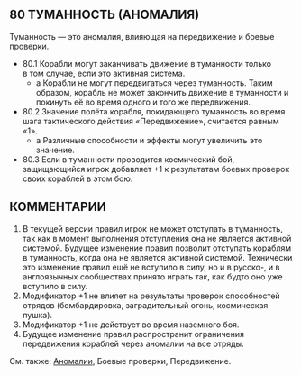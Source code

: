 80 ТУМАННОСТЬ (АНОМАЛИЯ)
---
Туманность — это аномалия, влияющая на передвижение и боевые проверки.
* 80.1 Корабли могут заканчивать движение в туманности только в том случае, если это активная система.
  * а Корабли не могут передвигаться через туманность.  Таким образом, корабль не может закончить движение в туманности и покинуть её во время одного и того же 
передвижения.
* 80.2 Значение полёта корабля, покидающего туманность во  время шага тактического действия «Передвижение», считается равным «1».
  * а Различные способности и эффекты могут увеличить это значение.
* 80.3 Если в туманности проводится космический бой, защищающийся игрок добавляет +1 к результатам боевых проверок своих кораблей в этом бою.

КОММЕНТАРИИ
---
1) В текущей версии правил игрок не может отступать в туманность, так как в момент выполнения отступления она не является активной системой. Будущее изменение правил позволит отступать кораблям в туманность, когда она не является активной системой. Технически это изменение правил ещё не вступило в силу, но и в русско-, и в англоязычных сообществах принято играть так, как будто оно уже вступило в силу.
2) Модификатор +1 не влияет на результаты проверок способностей отрядов (бомбардировка, заградительный огонь, космическая пушка).
3) Модификатор +1 не действует во время наземного боя.
4) Будущее изменение правил распространит ограничения передвижения кораблей через аномалии на все отряды.

См. также: [Аномалии](anomalies.md), Боевые проверки, Передвижение.
